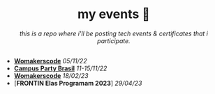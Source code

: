 <h1 align='center'> my events 🥳 </h1>

<p align='center'><i> this is a repo where i'll be posting tech events & certificates that i participate. </i>

##

* [**Womakerscode**](/certificates/5-11-22%20WomakersCode.pdf)  *05/11/22*
* [**Campus Party Brasil**](/certificates/CPBR14.pdf) *11-15/11/22*
* [**Womakerscode**](/certificates/18-03-23%20WomakerCode.pdf) *18/02/23*
* [**FRONTIN Elas Programam 2023**] *29/04/23*
